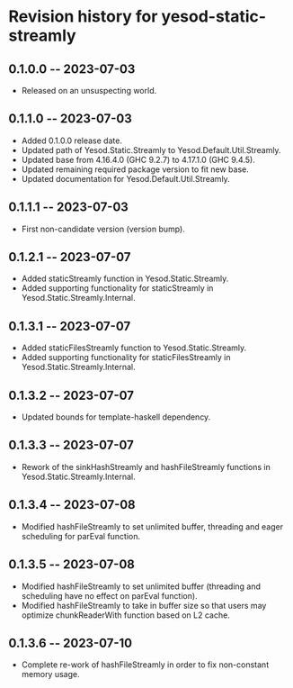 # Revision history for yesod-static-streamly

## 0.1.0.0 -- 2023-07-03

* Released on an unsuspecting world.

## 0.1.1.0 -- 2023-07-03

* Added 0.1.0.0 release date.
* Updated path of Yesod.Static.Streamly to Yesod.Default.Util.Streamly.
* Updated base from 4.16.4.0 (GHC 9.2.7) to 4.17.1.0 (GHC 9.4.5).
* Updated remaining required package version to fit new base.
* Updated documentation for Yesod.Default.Util.Streamly.

## 0.1.1.1 -- 2023-07-03

* First non-candidate version (version bump).

## 0.1.2.1 -- 2023-07-07

* Added staticStreamly function in Yesod.Static.Streamly.
* Added supporting functionality for staticStreamly in Yesod.Static.Streamly.Internal.

## 0.1.3.1 -- 2023-07-07

* Added staticFilesStreamly function to Yesod.Static.Streamly.
* Added supporting functionality for staticFilesStreamly in Yesod.Static.Streamly.Internal.

## 0.1.3.2 -- 2023-07-07

* Updated bounds for template-haskell dependency.

## 0.1.3.3 -- 2023-07-07

* Rework of the sinkHashStreamly and hashFileStreamly functions in Yesod.Static.Streamly.Internal.

## 0.1.3.4 -- 2023-07-08

* Modified hashFileStreamly to set unlimited buffer, threading and eager scheduling for parEval function.

## 0.1.3.5 -- 2023-07-08

* Modified hashFileStreamly to set unlimited buffer (threading and scheduling have no effect on parEval function).
* Modified hashFileStreamly to take in buffer size so that users may optimize chunkReaderWith function based on L2 cache.

## 0.1.3.6 -- 2023-07-10

* Complete re-work of hashFileStreamly in order to fix non-constant memory usage.

